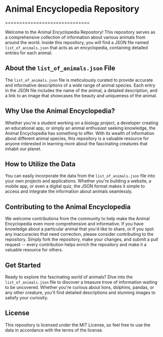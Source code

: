 # Animal Encyclopedia Repository
==============================

Welcome to the Animal Encyclopedia Repository! This repository serves as a comprehensive collection of information about various animals from around the world. Inside this repository, you will find a JSON file named `list_of_animals.json` that acts as an encyclopedia, containing detailed entries for each animal.

About the `list_of_animals.json` File
-----------------------------

The `list_of_animals.json` file is meticulously curated to provide accurate and informative descriptions of a wide range of animal species. Each entry in the JSON file includes the name of the animal, a detailed description, and a link to an image that showcases the beauty and uniqueness of the animal.

Why Use the Animal Encyclopedia?
--------------------------------

Whether you're a student working on a biology project, a developer creating an educational app, or simply an animal enthusiast seeking knowledge, the Animal Encyclopedia has something to offer. With its wealth of information about different animal species, this repository is a valuable resource for anyone interested in learning more about the fascinating creatures that inhabit our planet.

How to Utilize the Data
-----------------------

You can easily incorporate the data from the `list_of_animals.json` file into your own projects and applications. Whether you're building a website, a mobile app, or even a digital quiz, the JSON format makes it simple to access and integrate the information about animals seamlessly.

Contributing to the Animal Encyclopedia
---------------------------------------

We welcome contributions from the community to help make the Animal Encyclopedia even more comprehensive and informative. If you have knowledge about a particular animal that you'd like to share, or if you spot any inaccuracies that need correction, please consider contributing to the repository. Simply fork the repository, make your changes, and submit a pull request -- every contribution helps enrich the repository and make it a valuable resource for others.

Get Started
-----------

Ready to explore the fascinating world of animals? Dive into the `list_of_animals.json` file to discover a treasure trove of information waiting to be uncovered. Whether you're curious about lions, dolphins, pandas, or any other creature, you'll find detailed descriptions and stunning images to satisfy your curiosity.

License
-------

This repository is licensed under the MIT License, so feel free to use the data in accordance with the terms of the license.
